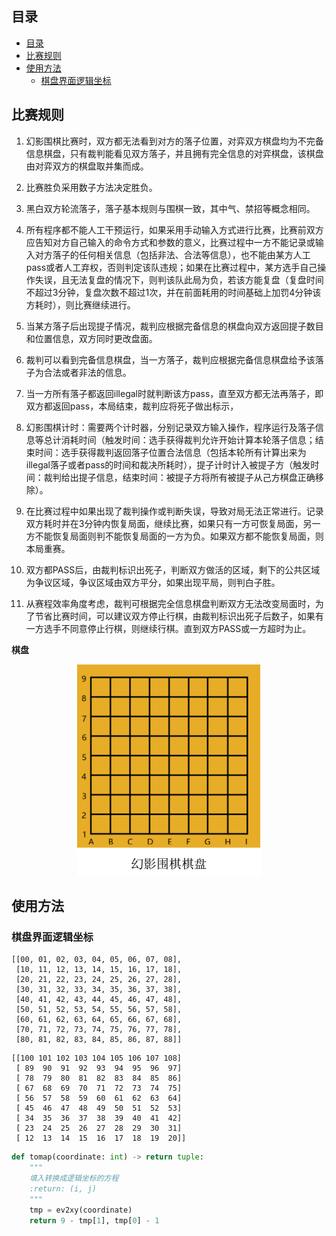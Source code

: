 ## 目录
- [目录](#目录)
- [比赛规则](#比赛规则)
- [使用方法](#使用方法)
  - [棋盘界面逻辑坐标](#棋盘界面逻辑坐标)


## 比赛规则

1. 幻影围棋比赛时，双方都无法看到对方的落子位置，对弈双方棋盘均为不完备信息棋盘，只有裁判能看见双方落子，并且拥有完全信息的对弈棋盘，该棋盘由对弈双方的棋盘取并集而成。 
2. 比赛胜负采用数子方法决定胜负。  
   
3. 黑白双方轮流落子，落子基本规则与围棋一致，其中气、禁招等概念相同。  
   
4. 所有程序都不能人工干预运行，如果采用手动输入方式进行比赛，比赛前双方应告知对方自己输入的命令方式和参数的意义，比赛过程中一方不能记录或输入对方落子的任何相关信息（包括非法、合法等信息），也不能由某方人工pass或者人工弃权，否则判定该队违规；如果在比赛过程中，某方选手自己操作失误，且无法复盘的情况下，则判该队此局为负，若该方能复盘（复盘时间不超过3分钟，复盘次数不超过1次，并在前面耗用的时间基础上加罚4分钟该方耗时），则比赛继续进行。  
   
5. 当某方落子后出现提子情况，裁判应根据完备信息的棋盘向双方返回提子数目和位置信息，双方同时更改盘面。  
   
6. 裁判可以看到完备信息棋盘，当一方落子，裁判应根据完备信息棋盘给予该落子为合法或者非法的信息。  
   
7. 当一方所有落子都返回illegal时就判断该方pass，直至双方都无法再落子，即双方都返回pass，本局结束，裁判应将死子做出标示，  
   
8. 幻影围棋计时：需要两个计时器，分别记录双方输入操作，程序运行及落子信息等总计消耗时间（触发时间：选手获得裁判允许开始计算本轮落子信息；结束时间：选手获得裁判返回落子位置合法信息（包括本轮所有计算出来为illegal落子或者pass的时间和裁决所耗时），提子计时计入被提子方（触发时间：裁判给出提子信息，结束时间：被提子方将所有被提子从己方棋盘正确移除）。  
   
9. 在比赛过程中如果出现了裁判操作或判断失误，导致对局无法正常进行。记录双方耗时并在3分钟内恢复局面，继续比赛，如果只有一方可恢复局面，另一方不能恢复局面则判不能恢复局面的一方为负。如果双方都不能恢复局面，则本局重赛。  
   
10. 双方都PASS后，由裁判标识出死子，判断双方做活的区域，剩下的公共区域为争议区域，争议区域由双方平分，如果出现平局，则判白子胜。  
    
11. 从赛程效率角度考虑，裁判可根据完全信息棋盘判断双方无法改变局面时，为了节省比赛时间，可以建议双方停止行棋，由裁判标识出死子后数子，如果有一方选手不同意停止行棋，则继续行棋。直到双方PASS或一方超时为止。

**棋盘**

<div style="text-align: center;">
    <img src="../.github/chessboard.png" alt="棋盘">
</div>

## 使用方法
### 棋盘界面逻辑坐标

```
[[00, 01, 02, 03, 04, 05, 06, 07, 08],
 [10, 11, 12, 13, 14, 15, 16, 17, 18],
 [20, 21, 22, 23, 24, 25, 26, 27, 28],
 [30, 31, 32, 33, 34, 35, 36, 37, 38],
 [40, 41, 42, 43, 44, 45, 46, 47, 48],
 [50, 51, 52, 53, 54, 55, 56, 57, 58],
 [60, 61, 62, 63, 64, 65, 66, 67, 68],
 [70, 71, 72, 73, 74, 75, 76, 77, 78],
 [80, 81, 82, 83, 84, 85, 86, 87, 88]]
```
```
[[100 101 102 103 104 105 106 107 108]
 [ 89  90  91  92  93  94  95  96  97]
 [ 78  79  80  81  82  83  84  85  86]
 [ 67  68  69  70  71  72  73  74  75]
 [ 56  57  58  59  60  61  62  63  64]
 [ 45  46  47  48  49  50  51  52  53]
 [ 34  35  36  37  38  39  40  41  42]
 [ 23  24  25  26  27  28  29  30  31]
 [ 12  13  14  15  16  17  18  19  20]]
```

```python
def tomap(coordinate: int) -> return tuple:
    """
    填入转换成逻辑坐标的方程
    :return: (i, j)
    """
    tmp = ev2xy(coordinate)
    return 9 - tmp[1], tmp[0] - 1 
```

